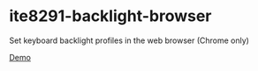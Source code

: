 # ite8291-backlight-browser

Set keyboard backlight profiles in the web browser (Chrome only)

[Demo](https://entan.gl/ite8291)
